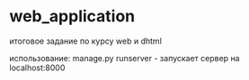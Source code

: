 # web_application
итоговое задание по курсу web и dhtml

использование:   manage.py runserver - запускает сервер на localhost:8000

